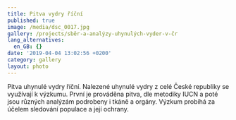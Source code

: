 ```yaml
---
title: Pitva vydry říční
published: true
image: /media/dsc_0017.jpg
gallery: /projects/sběr-a-analýzy-uhynulých-vyder-v-čr
lang_alternatives:
  en_GB: {}
date: '2019-04-04 13:02:56 +0200'
category: gallery
layout: photo
---
```

Pitva uhynulé vydry říční. Nalezené uhynulé vydry z celé České republiky se využívají k výzkumu. První je prováděna pitva, dle metodiky IUCN a poté jsou různých analýzám podrobeny i tkáně a orgány. Výzkum probíhá za účelem sledování populace a její ochrany.
